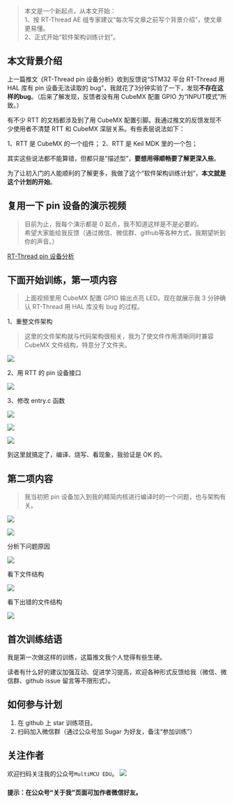 > 本文是一个新起点，从本文开始：<br>
> 1、按 RT-Thread AE 组专家建议“每次写文章之前写个背景介绍”，使文章更易懂。<br>
> 2、正式开始“软件架构训练计划”。


本文背景介绍
---
上一篇推文《RT-Thread pin 设备分析》收到反馈说“STM32 平台 RT-Thread 用 HAL 库有 pin 设备无法读取的 bug”，我就花了3分钟实验了一下，发现**不存在这样的bug**。（后来了解发现，反馈者没有用 CubeMX 配置 GPIO 为“INPUT模式”所致。）

有不少 RTT 的文档都涉及到了用 CubeMX 配置引脚。我通过推文的反馈发现不少使用者不清楚 RTT 和 CubeMX 深层关系。有些表层说法如下：

1、RTT 是 CubeMX 的一个组件；
2、RTT 是 Keil MDK 里的一个包；

其实这些说法都不能算错，但都只是“描述型”，**要想用得顺畅要了解更深入些**。

为了让初入门的人能顺利的了解更多，我做了这个“软件架构训练计划”，**本文就是这个计划的开始**。

复用一下 pin 设备的演示视频
---
> 目前为止，我每个演示都是 0 起点，我不知道这样是不是必要的。<br>
>希望大家能给我反馈（通过微信、微信群、github等各种方式，我期望听到你的声音。）

[RT-Thread pin 设备分析](https://www.bilibili.com/video/av57383624/)

下面开始训练，第一项内容
---
> 上面视频里用 CubeMX 配置 GPIO 输出点亮 LED。现在就展示我 3 分钟确认 RT-Thread 用 HAL 库没有 bug 的过程。

1、重整文件架构
> 这里的文件架构就与代码架构很相关，我为了使文件作用清晰同时兼容 CubeMX 文件结构，特意分了文件夹。

![](https://github.com/SuWeipeng/img/raw/master/12_RT-Thread/pin_demo_3.png)

2、用 RTT 的 pin 设备接口

![](https://github.com/SuWeipeng/img/raw/master/12_RT-Thread/pin_demo_4.png)

3、修改 entry.c 函数

![](https://github.com/SuWeipeng/img/raw/master/12_RT-Thread/pin_demo_5.png)

![](https://github.com/SuWeipeng/img/raw/master/12_RT-Thread/pin_demo_6.png)

![](https://github.com/SuWeipeng/img/raw/master/12_RT-Thread/pin_demo_7.png)

到这里就搞定了，编译、烧写、看现象，我验证是 OK 的。

第二项内容
---
> 我当初把 pin 设备加入到我的精简内核进行编译时的一个问题，也与架构有关。

![](https://github.com/SuWeipeng/img/raw/master/12_RT-Thread/pin_demo_1.png)

![](https://github.com/SuWeipeng/img/raw/master/12_RT-Thread/pin_demo_2.png)

分析下问题原因

![](https://github.com/SuWeipeng/img/raw/master/12_RT-Thread/pin_demo_8.png)

看下文件结构

![](https://github.com/SuWeipeng/img/raw/master/12_RT-Thread/pin_demo_10.png)

看下出错的文件结构

![](https://github.com/SuWeipeng/img/raw/master/12_RT-Thread/pin_demo_9.png)

首次训练结语
---
我是第一次做这样的训练，这篇推文我个人觉得有些生硬。

读者有什么好的建议加强互动、促进学习提高，欢迎各种形式反馈给我（微信、微信群、github issue 留言等不限形式）。

如何参与计划
---
1. 在 github 上 star 训练项目。
2. 扫码加入微信群（通过公众号加 Sugar 为好友，备注“参加训练”）

关注作者
---
欢迎扫码关注我的公众号`MultiMCU EDU`。
![](https://github.com/SuWeipeng/img/raw/master/gongzonghao.jpg)
### `提示：在公众号“关于我”页面可加作者微信好友。`


